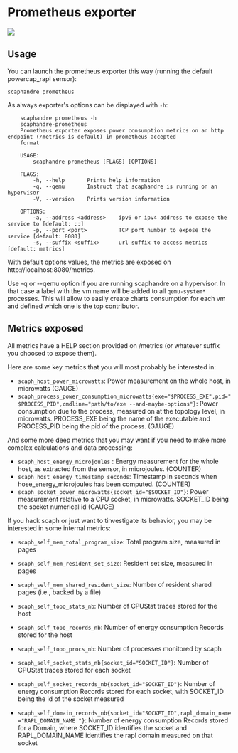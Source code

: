 # Prometheus exporter

<img src="https://github.com/hubblo-org/scaphandre/raw/main/screen-prometheus.cleaned.png">

## Usage

You can launch the prometheus exporter this way (running the default powercap_rapl sensor):

	scaphandre prometheus

As always exporter's options can be displayed with `-h`:
```
	scaphandre prometheus -h
	scaphandre-prometheus
	Prometheus exporter exposes power consumption metrics on an http endpoint (/metrics is default) in prometheus accepted
	format

	USAGE:
		scaphandre prometheus [FLAGS] [OPTIONS]

	FLAGS:
		-h, --help       Prints help information
		-q, --qemu       Instruct that scaphandre is running on an hypervisor
		-V, --version    Prints version information

	OPTIONS:
		-a, --address <address>    ipv6 or ipv4 address to expose the service to [default: ::]
		-p, --port <port>          TCP port number to expose the service [default: 8080]
		-s, --suffix <suffix>      url suffix to access metrics [default: metrics]
```
With default options values, the metrics are exposed on http://localhost:8080/metrics.

Use -q or --qemu option if you are running scaphandre on a hypervisor. In that case a label with the vm name will be added to all `qemu-system*` processes.
This will allow to easily create charts consumption for each vm and defined which one is the top contributor.

## Metrics exposed

All metrics have a HELP section provided on /metrics (or whatever suffix you choosed to expose them).

Here are some key metrics that you will most probably be interested in:

- `scaph_host_power_microwatts`: Power measurement on the whole host, in microwatts (GAUGE)
- `scaph_process_power_consumption_microwatts{exe="$PROCESS_EXE",pid="$PROCESS_PID",cmdline="path/to/exe --and-maybe-options"}`: Power consumption due to the process, measured on at the topology level, in microwatts. PROCESS_EXE being the name of the executable and PROCESS_PID being the pid of the process. (GAUGE)

And some more deep metrics that you may want if you need to make more complex calculations and data processing:

- `scaph_host_energy_microjoules` : Energy measurement for the whole host, as extracted from the sensor, in microjoules. (COUNTER)
- `scaph_host_energy_timestamp_seconds`: Timestamp in seconds when hose_energy_microjoules has been computed. (COUNTER)
- `scaph_socket_power_microwatts{socket_id="$SOCKET_ID"}`: Power measurement relative to a CPU socket, in microwatts. SOCKET_ID being the socket numerical id (GAUGE)

If you hack scaph or just want to tinvestigate its behavior, you may be interested in some internal metrics:

- `scaph_self_mem_total_program_size`: Total program size, measured in pages

- `scaph_self_mem_resident_set_size`: Resident set size, measured in pages

- `scaph_self_mem_shared_resident_size`: Number of resident shared pages (i.e., backed by a file)

- `scaph_self_topo_stats_nb`: Number of CPUStat traces stored for the host

- `scaph_self_topo_records_nb`: Number of energy consumption Records stored for the host

- `scaph_self_topo_procs_nb`: Number of processes monitored by scaph

- `scaph_self_socket_stats_nb{socket_id="SOCKET_ID"}`: Number of CPUStat traces stored for each socket

- `scaph_self_socket_records_nb{socket_id="SOCKET_ID"}`: Number of energy consumption Records stored for each socket, with SOCKET_ID being the id of the socket measured

- `scaph_self_domain_records_nb{socket_id="SOCKET_ID",rapl_domain_name="RAPL_DOMAIN_NAME
"}`: Number of energy consumption Records stored for a Domain, where SOCKET_ID identifies the socket and RAPL_DOMAIN_NAME identifies the rapl domain measured on that socket
